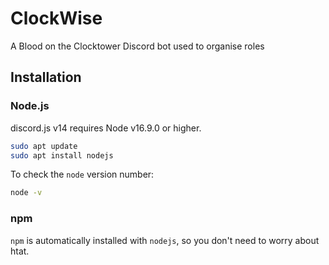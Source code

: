 # ClockWise
A Blood on the Clocktower Discord bot used to organise roles





## Installation

### Node.js

discord.js v14 requires Node v16.9.0 or higher.

```bash
sudo apt update
sudo apt install nodejs
```



To check the `node` version number:

```bash
node -v
```



### npm

`npm` is automatically installed with `nodejs`, so you don't need to worry about htat.
